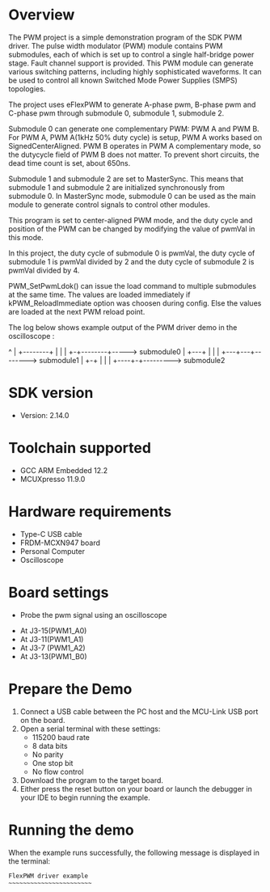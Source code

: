 Overview
========
The PWM project is a simple demonstration program of the SDK PWM driver.
The pulse width modulator (PWM) module contains PWM submodules, each of which is set up to control a single half-bridge power stage.
Fault channel support is provided. This PWM module can generate various switching patterns, including highly sophisticated waveforms.
It can be used to control all known Switched Mode Power Supplies (SMPS) topologies.

The project uses eFlexPWM to generate A-phase pwm, B-phase pwm and C-phase pwm through submodule 0, submodule 1, submodule 2.

Submodule 0 can generate one complementary PWM: PWM A and PWM B. For PWM A, PWM A(1kHz 50% duty cycle) is setup, PWM A works
based on SignedCenterAligned. PWM B operates in PWM A complementary mode, so the dutycycle field of PWM B does not matter.
To prevent short circuits, the dead time count is set, about 650ns.

Submodule 1 and submodule 2 are set to MasterSync. This means that submodule 1 and submodule 2 are initialized synchronously
from submodule 0. In MasterSync mode, submodule 0 can be used as the main module to generate control signals to control
other modules.

This program is set to center-aligned PWM mode, and the duty cycle and position of the PWM can be changed by modifying the
value of pwmVal in this mode.

In this project, the duty cycle of submodule 0 is pwmVal, the duty cycle of submodule 1 is pwmVal divided by 2 and the duty
cycle of submodule 2 is pwmVal divided by 4.

PWM_SetPwmLdok() can issue the load command to multiple submodules at the same time. The values are loaded immediately if
kPWM_ReloadImmediate option was choosen during config. Else the values are loaded at the next PWM reload point.

The log below shows example output of the PWM driver demo in the oscilloscope :

  ^
  | +--------+
  | |        |
  +-+--------+----->     submodule0
  |   +---+
  |   |   |
  +---+---+-------->     submodule1
  |    +-+
  |    | |
  +----+-+--------->     submodule2

SDK version
===========
- Version: 2.14.0

Toolchain supported
===================
- GCC ARM Embedded  12.2
- MCUXpresso  11.9.0

Hardware requirements
=====================
- Type-C USB cable
- FRDM-MCXN947 board
- Personal Computer
- Oscilloscope

Board settings
==============

* Probe the pwm signal using an oscilloscope
 - At J3-15(PWM1_A0)
 - At J3-11(PWM1_A1)
 - At J3-7 (PWM1_A2)
 - At J3-13(PWM1_B0)

Prepare the Demo
================
1. Connect a USB cable between the PC host and the MCU-Link USB port on the board.
2. Open a serial terminal with these settings:
    - 115200 baud rate
    - 8 data bits
    - No parity
    - One stop bit
    - No flow control
3. Download the program to the target board.
4. Either press the reset button on your board or launch the debugger in your IDE to begin running the example.

Running the demo
================
When the example runs successfully, the following message is displayed in the terminal:
~~~~~~~~~~~~~~~~~~~~~~~~
FlexPWM driver example
~~~~~~~~~~~~~~~~~~~~~~~
